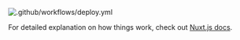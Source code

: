 ![.github/workflows/deploy.yml](https://github.com/kazuki-komori/kmrafi/workflows/.github/workflows/deploy.yml/badge.svg)

For detailed explanation on how things work, check out [Nuxt.js docs](https://nuxtjs.org).
